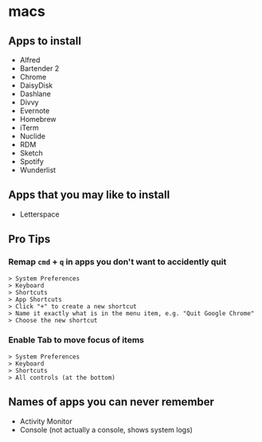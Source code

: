 # macs

## Apps to install

- Alfred
- Bartender 2
- Chrome
- DaisyDisk
- Dashlane
- Divvy
- Evernote
- Homebrew
- iTerm
- Nuclide
- RDM
- Sketch
- Spotify
- Wunderlist

## Apps that you may like to install

- Letterspace

## Pro Tips

### Remap `cmd` + `q` in apps you don't want to accidently quit

```
> System Preferences
> Keyboard
> Shortcuts
> App Shortcuts
> Click "+" to create a new shortcut
> Name it exactly what is in the menu item, e.g. "Quit Google Chrome"
> Choose the new shortcut
```

### Enable Tab to move focus of items

```
> System Preferences
> Keyboard
> Shortcuts
> All controls (at the bottom)
```

## Names of apps you can never remember

- Activity Monitor
- Console (not actually a console, shows system logs)
